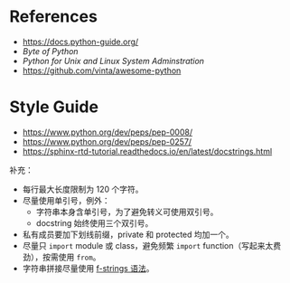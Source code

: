 # References

- https://docs.python-guide.org/
- *Byte of Python*
- *Python for Unix and Linux System Adminstration*
- https://github.com/vinta/awesome-python

# Style Guide

- https://www.python.org/dev/peps/pep-0008/
- https://www.python.org/dev/peps/pep-0257/
- https://sphinx-rtd-tutorial.readthedocs.io/en/latest/docstrings.html

补充：

- 每行最大长度限制为 120 个字符。
- 尽量使用单引号，例外：
    - 字符串本身含单引号，为了避免转义可使用双引号。
    - docstring 始终使用三个双引号。
- 私有成员要加下划线前缀，private 和 protected 均加一个。
- 尽量只 `import` module 或 class，避免频繁 `import` function（写起来太费劲），按需使用 `from`。
- 字符串拼接尽量使用 [f-strings 语法](https://docs.python.org/3/tutorial/inputoutput.html#formatted-string-literals)。
